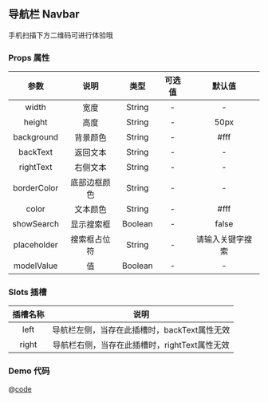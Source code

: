 ## 导航栏 Navbar

手机扫描下方二维码可进行体验哦
<qr-code path="nav/navbar"/>

<ShowPage path="nav/navbar"/>

### Props 属性
| 参数 | 说明 | 类型 | 可选值 | 默认值 |
| :----: | :----: | :----: | :----: | :----: |
| width | 宽度 | String | - | - |
| height | 高度 | String | - | 50px |
| background | 背景颜色 | String | - | #fff |
| backText | 返回文本 | String | - | - |
| rightText | 右侧文本 | String | - | - |
| borderColor | 底部边框颜色 | String | - | - |
| color | 文本颜色 | String | - | #fff |
| showSearch | 显示搜索框 | Boolean | - | false |
| placeholder | 搜索框占位符 | String | - | 请输入关键字搜索 |
| modelValue | 值 | Boolean | - | - |

### Slots 插槽
| 插槽名称 | 说明 |
| :----: | :----: |
| left | 导航栏左侧，当存在此插槽时，backText属性无效 |
| right | 导航栏右侧，当存在此插槽时，rightText属性无效 |

### Demo 代码
@[code](../../../src/views/nav/navbar.vue)